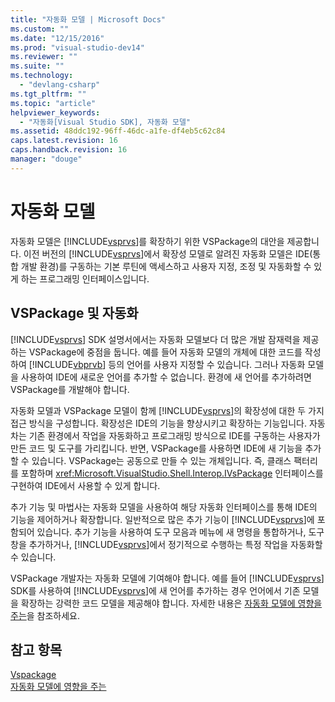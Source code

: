 ```yaml
---
title: "자동화 모델 | Microsoft Docs"
ms.custom: ""
ms.date: "12/15/2016"
ms.prod: "visual-studio-dev14"
ms.reviewer: ""
ms.suite: ""
ms.technology: 
  - "devlang-csharp"
ms.tgt_pltfrm: ""
ms.topic: "article"
helpviewer_keywords: 
  - "자동화[Visual Studio SDK], 자동화 모델"
ms.assetid: 48ddc192-96ff-46dc-a1fe-df4eb5c62c84
caps.latest.revision: 16
caps.handback.revision: 16
manager: "douge"
---
```

# 자동화 모델
자동화 모델은 [!INCLUDE[vsprvs](../code-quality/includes/vsprvs_md.md)]를 확장하기 위한 VSPackage의 대안을 제공합니다. 이전 버전의 [!INCLUDE[vsprvs](../code-quality/includes/vsprvs_md.md)]에서 확장성 모델로 알려진 자동화 모델은 IDE\(통합 개발 환경\)를 구동하는 기본 루틴에 액세스하고 사용자 지정, 조정 및 자동화할 수 있게 하는 프로그래밍 인터페이스입니다.  
  
## VSPackage 및 자동화  
 [!INCLUDE[vsprvs](../code-quality/includes/vsprvs_md.md)] SDK 설명서에서는 자동화 모델보다 더 많은 개발 잠재력을 제공하는 VSPackage에 중점을 둡니다. 예를 들어 자동화 모델의 개체에 대한 코드를 작성하여 [!INCLUDE[vbprvb](../code-quality/includes/vbprvb_md.md)] 등의 언어를 사용자 지정할 수 있습니다. 그러나 자동화 모델을 사용하여 IDE에 새로운 언어를 추가할 수 없습니다. 환경에 새 언어를 추가하려면 VSPackage를 개발해야 합니다.  
  
 자동화 모델과 VSPackage 모델이 함께 [!INCLUDE[vsprvs](../code-quality/includes/vsprvs_md.md)]의 확장성에 대한 두 가지 접근 방식을 구성합니다. 확장성은 IDE의 기능을 향상시키고 확장하는 기능입니다. 자동차는 기존 환경에서 작업을 자동화하고 프로그래밍 방식으로 IDE를 구동하는 사용자가 만든 코드 및 도구를 가리킵니다. 반면, VSPackage를 사용하면 IDE에 새 기능을 추가할 수 있습니다. VSPackage는 공동으로 만들 수 있는 개체입니다. 즉, 클래스 팩터리를 포함하며 <xref:Microsoft.VisualStudio.Shell.Interop.IVsPackage> 인터페이스를 구현하여 IDE에서 사용할 수 있게 합니다.  
  
 추가 기능 및 마법사는 자동화 모델을 사용하여 해당 자동화 인터페이스를 통해 IDE의 기능을 제어하거나 확장합니다. 일반적으로 많은 추가 기능이 [!INCLUDE[vsprvs](../code-quality/includes/vsprvs_md.md)]에 포함되어 있습니다. 추가 기능을 사용하여 도구 모음과 메뉴에 새 명령을 통합하거나, 도구 창을 추가하거나, [!INCLUDE[vsprvs](../code-quality/includes/vsprvs_md.md)]에서 정기적으로 수행하는 특정 작업을 자동화할 수 있습니다.  
  
 VSPackage 개발자는 자동화 모델에 기여해야 합니다. 예를 들어 [!INCLUDE[vsprvs](../code-quality/includes/vsprvs_md.md)] SDK를 사용하여 [!INCLUDE[vsprvs](../code-quality/includes/vsprvs_md.md)]에 새 언어를 추가하는 경우 언어에서 기존 모델을 확장하는 강력한 코드 모델을 제공해야 합니다. 자세한 내용은 [자동화 모델에 영향을 주는](../extensibility/internals/contributing-to-the-automation-model.md)을 참조하세요.  
  
## 참고 항목  
 [Vspackage](../extensibility/internals/vspackages.md)   
 [자동화 모델에 영향을 주는](../extensibility/internals/contributing-to-the-automation-model.md)